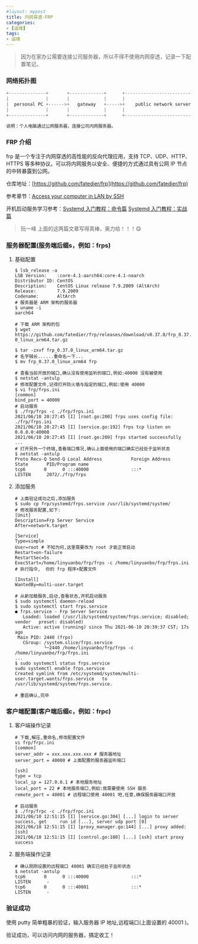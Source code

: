 ```yaml
---
#layout: mypost
title: 内网穿透-FRP
categories:
- [运维]
tags:
- 运维
---
```


> 因为在家办公需要连接公司服务器，所以不得不使用内网穿透，记录一下配置笔记。

### 网络拓扑图

```c
+--------------+       +-------------+      +----------------------------+       +-----------------+          +-----------------+
|              |       |             |      |                            |       |                 |          |                 |
|  personal PC +------>+   gateway   +----->+    public network server   +------>+     gateway     +--------->+  private server |
|              |       |             |      |                            |       |                 |          |                 |
+--------------+       +-------------+      +----------------------------+       +-----------------+          +-----------------+

说明：个人电脑通过公网服务器，连接公司内网服务器。
```

### FRP 介绍

frp 是一个专注于内网穿透的高性能的反向代理应用，支持 TCP、UDP、HTTP、HTTPS 等多种协议。可以将内网服务以安全、便捷的方式通过具有公网 IP 节点的中转暴露到公网。

仓库地址：[https://github.com/fatedier/frp](https://github.com/fatedier/frp)

参考章节：[Access your computer in LAN by SSH](https://github.com/fatedier/frp#access-your-computer-in-lan-by-ssh)

开机启动服务学习参考：[Systemd 入门教程：命令篇](http://www.ruanyifeng.com/blog/2016/03/systemd-tutorial-commands.html) [Systemd 入门教程：实战篇](http://www.ruanyifeng.com/blog/2016/03/systemd-tutorial-part-two.html)

> 阮一峰 上面的这两篇文章写得真棒，奥力给！！！:yum:

### 服务器配置(服务端后缀s，例如：frps)

1. 基础配置

    ```shell
    $ lsb_release -a
    LSB Version:    :core-4.1-aarch64:core-4.1-noarch
    Distributor ID: CentOS
    Description:    CentOS Linux release 7.9.2009 (AltArch)
    Release:        7.9.2009
    Codename:       AltArch
    # 服务器是 ARM 架构的服务器
    $ uname -i
    aarch64

    # 下载 ARM 架构的包
    $ wget https://github.com/fatedier/frp/releases/download/v0.37.0/frp_0.37.  0_linux_arm64.tar.gz

    $ tar -zxvf frp_0.37.0_linux_arm64.tar.gz
    # 名字贼长......重命名一下...
    $ mv frp_0.37.0_linux_arm64 frp

    # 查看当前开放的端口,确认没有使用监听的端口,例如:40000 没有被使用
    $ netstat -antulp
    # 修改配置文件,记得打开防火墙与指定的端口,例如:使用 40000
    $ vi frp/frps.ini
    [common]
    bind_port = 40000
    # 启动服务
    $ ./frp/frps -c ./frp/frps.ini
    2021/06/10 20:27:45 [I] [root.go:200] frps uses config file: ./frp/frps.ini
    2021/06/10 20:27:45 [I] [service.go:192] frps tcp listen on 0.0.0.0:40000
    2021/06/10 20:27:45 [I] [root.go:209] frps started successfully
    ...
    # 打开另外一个终端,查看端口情况,确认上面使用的端口确实已经处于监听状态
    $ netstat -antulp
    Proto Recv-Q Send-Q Local Address           Foreign Address             State       PID/Program name
    tcp6       0      0 :::40000                :::*                        LISTEN      2072/./frp/frps
    ```

2. 添加服务

    ```shell
    # 上面验证成功之后,添加服务
    $ sudo cp frp/systemd/frps.service /usr/lib/systemd/system/
    # 修改服务配置,如下:
    [Unit]
    Description=Frp Server Service
    After=network.target

    [Service]
    Type=simple
    User=root # 不知为何,这里需要改为 root 才能正常启动
    Restart=on-failure
    RestartSec=5s
    ExecStart=/home/linyuanbo/frp/frps -c /home/linyuanbo/frp/frps.ini # 执行指令,  你的 frp 程序+配置文件

    [Install]
    WantedBy=multi-user.target

    # 从新加载服务,启动,查看状态,开机启动服务
    $ sudo systemctl daemon-reload
    $ sudo systemctl start frps.service
    ● frps.service - Frp Server Service
       Loaded: loaded (/usr/lib/systemd/system/frps.service; disabled; vendor   preset: disabled)
       Active: active (running) since Thu 2021-06-10 20:39:37 CST; 17s ago
     Main PID: 2440 (frps)
       CGroup: /system.slice/frps.service
               └─2440 /home/linyuanbo/frp/frps -c /home/linyuanbo/frp/frps.ini
    ...
    $ sudo systemctl status frps.service
    sudo systemctl enable frps.service
    Created symlink from /etc/systemd/system/multi-user.target.wants/frps.service   to /usr/lib/systemd/system/frps.service.

    # 重启确认,完毕
    ```

### 客户端配置(客户端后缀c，例如：frpc)

1. 客户端操作记录

    ```shell
    # 下载,解压,重命名,修改配置文件
    vi frp/frpc.ini
    [common]
    server_addr = xxx.xxx.xxx.xxx # 服务器地址
    server_port = 40000 # 上面配置的服务器监听端口

    [ssh]
    type = tcp
    local_ip = 127.0.0.1 # 本地服务地址
    local_port = 22 # 本地服务端口,例如:我需要使用 SSH 服务
    remote_port = 40001 # 远程端口使用 40001 吧,任意,确保服务器端口开放

    # 启动服务
    $ ./frp/frpc -c ./frp/frpc.ini
    2021/06/10 12:51:15 [I] [service.go:304] [...] login to server success, get     run id [...], server udp port [0]
    2021/06/10 12:51:15 [I] [proxy_manager.go:144] [...] proxy added: [ssh]
    2021/06/10 12:51:15 [I] [control.go:180] [...] [ssh] start proxy success
    ```

2. 服务端操作记录

    ```shell
    # 确认刚刚设置的远程端口 40001 确实已经处于监听状态
    $ netstat -antulp
    tcp6       0      0 :::40000                :::*                        LISTEN      -
    tcp6       0      0 :::40001                :::*                        LISTEN      -
    ```

### 验证成功

使用 putty 简单粗暴的验证，输入服务器 IP 地址,远程端口(上面设置的 40001 )。

验证成功，可以访问内网的服务器，搞定收工！
